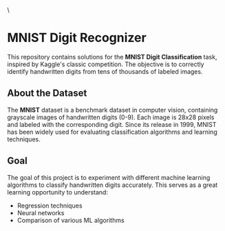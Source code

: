 \ 
# MNIST Digit Recognizer

This repository contains solutions for the **MNIST Digit Classification** task, inspired by Kaggle's classic competition. The objective is to correctly identify handwritten digits from tens of thousands of labeled images.

## About the Dataset
The **MNIST** dataset is a benchmark dataset in computer vision, containing grayscale images of handwritten digits (0-9). Each image is 28x28 pixels and labeled with the corresponding digit. Since its release in 1999, MNIST has been widely used for evaluating classification algorithms and learning techniques.

## Goal
The goal of this project is to experiment with different machine learning algorithms to classify handwritten digits accurately. This serves as a great learning opportunity to understand:
- Regression techniques
- Neural networks
- Comparison of various ML algorithms



